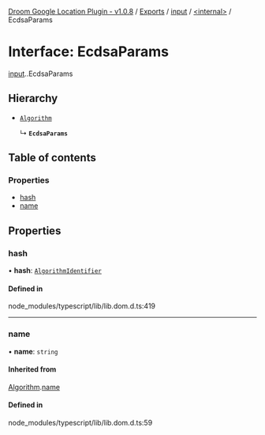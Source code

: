 [Droom Google Location Plugin - v1.0.8](../README.md) / [Exports](../modules.md) / [input](../modules/input.md) / [<internal\>](../modules/input._internal_.md) / EcdsaParams

# Interface: EcdsaParams

[input](../modules/input.md).[<internal>](../modules/input._internal_.md).EcdsaParams

## Hierarchy

- [`Algorithm`](input._internal_.Algorithm.md)

  ↳ **`EcdsaParams`**

## Table of contents

### Properties

- [hash](input._internal_.EcdsaParams.md#hash)
- [name](input._internal_.EcdsaParams.md#name)

## Properties

### hash

• **hash**: [`AlgorithmIdentifier`](../modules/input._internal_.md#algorithmidentifier)

#### Defined in

node_modules/typescript/lib/lib.dom.d.ts:419

___

### name

• **name**: `string`

#### Inherited from

[Algorithm](input._internal_.Algorithm.md).[name](input._internal_.Algorithm.md#name)

#### Defined in

node_modules/typescript/lib/lib.dom.d.ts:59
